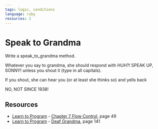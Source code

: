 ```yaml
---
tags: logic, conditions
language: ruby
resources: 2
---
```


# Speak to Grandma

Write a speak_to_grandma method.

Whatever you say to grandma, she should respond with
HUH?! SPEAK UP, SONNY!
unless you shout it (type in all capitals).

If you shout, she can hear you (or at least she thinks so) 
and yells back

NO, NOT SINCE 1938!
## Resources
* [Learn to Program](http://books.flatironschool.com/books/43) - [Chapter 7 Flow Control](http://books.flatironschool.com/books/43), page 49
* [Learn to Program](http://books.flatironschool.com/books/43) - [Deaf Grandma](http://books.flatironschool.com/books/43), page 141
